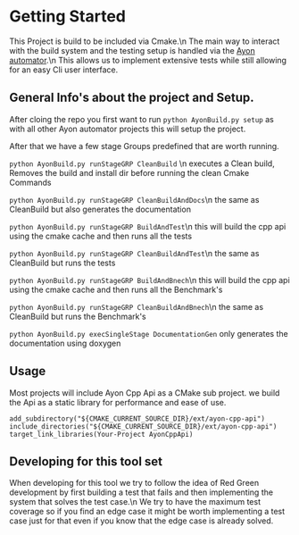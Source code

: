 # Getting Started

This Project is build to be included via Cmake.\n The main way to interact with
the build system and the testing setup is handled via the
[Ayon automator](https://github.com/ynput/ayon-automator).\n This allows us to
implement extensive tests while still allowing for an easy Cli user interface.

## General Info's about the project and Setup.

After cloing the repo you first want to run `python AyonBuild.py setup` as with
all other Ayon automator projects this will setup the project.

After that we have a few stage Groups predefined that are worth running.

`python AyonBuild.py runStageGRP CleanBuild` \n executes a Clean build, Removes
the build and install dir before running the clean Cmake Commands

`python AyonBuild.py runStageGRP CleanBuildAndDocs`\n the same as CleanBuild but
also generates the documentation

`python AyonBuild.py runStageGRP BuildAndTest`\n this will build the cpp api
using the cmake cache and then runs all the tests

`python AyonBuild.py runStageGRP CleanBuildAndTest`\n the same as CleanBuild but
runs the tests

`python AyonBuild.py runStageGRP BuildAndBnech`\n this will build the cpp api
using the cmake cache and then runs all the Benchmark's

`python AyonBuild.py runStageGRP CleanBuildAndBnech`\n the same as CleanBuild
but runs the Benchmark's

`python AyonBuild.py execSingleStage DocumentationGen` only generates the
documentation using doxygen

## Usage

Most projects will include Ayon Cpp Api as a CMake sub project. we build the Api
as a static library for performance and ease of use.

```
add_subdirectory("${CMAKE_CURRENT_SOURCE_DIR}/ext/ayon-cpp-api")
include_directories("${CMAKE_CURRENT_SOURCE_DIR}/ext/ayon-cpp-api")
target_link_libraries(Your-Project AyonCppApi)
```

## Developing for this tool set

When developing for this tool we try to follow the idea of Red Green development
by first building a test that fails and then implementing the system that solves
the test case.\n We try to have the maximum test coverage so if you find an edge
case it might be worth implementing a test case just for that even if you know
that the edge case is already solved.
